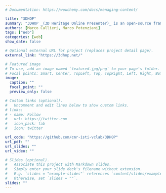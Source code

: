 ```yaml
---
# Documentation: https://wowchemy.com/docs/managing-content/

title: "3DHOP"
summary: "3DHOP _(3D Heritage Online Presenter)_ is an open-source framework for the creation of interactive Web presentations of high-resolution 3D models, oriented to the Cultural Heritage field. 3DHOP target audience ranges from the museum curators with some IT experience to the experienced Web designers who want to embed 3D contents in their creations, from students in the CH field to small companies developing web applications for museum and CH institutions."
authors: [Marco Callieri, Marco Potenziani]
tags: ["Web"]
categories: [web]
show_date: false

# Optional external URL for project (replaces project detail page).
external_link: "https://3dhop.net/"

# Featured image
# To use, add an image named `featured.jpg/png` to your page's folder.
# Focal points: Smart, Center, TopLeft, Top, TopRight, Left, Right, BottomLeft, Bottom, BottomRight.
image:
  caption: ""
  focal_point: ""
  preview_only: false

# Custom links (optional).
#   Uncomment and edit lines below to show custom links.
# links:
# - name: Follow
#   url: https://twitter.com
#   icon_pack: fab
#   icon: twitter

url_code: "https://github.com/cnr-isti-vclab/3DHOP"
url_pdf: ""
url_slides: ""
url_video: ""

# Slides (optional).
#   Associate this project with Markdown slides.
#   Simply enter your slide deck's filename without extension.
#   E.g. `slides = "example-slides"` references `content/slides/example-slides.md`.
#   Otherwise, set `slides = ""`.
slides: ""
---
```

